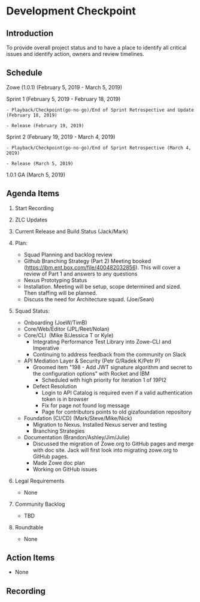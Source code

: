 # Development Checkpoint

Introduction
------------
To provide overall project status and to have a place to identify all critical issues and identify action, owners and review timelines.

Schedule
--------
Zowe (1.0.1) (February 5, 2019 -	March 5, 2019)

  Sprint 1 (February 5, 2019	- February 18, 2019)

    - Playback/Checkpoint(go-no-go)/End of Sprint Retrospective and Update (February 18, 2019)

    - Release (February 19, 2019)

  Sprint 2 (February 19, 2019 - March 4, 2019)

    - Playback/Checkpoint(go-no-go)/End of Sprint Retrospective (March 4, 2019)

    - Release (March 5, 2019)

1.0.1 GA (March 5, 2019)

Agenda Items
------------
1. Start Recording
2. ZLC Updates
3. Current Release and Build Status (Jack/Mark)
4. Plan:
    - Squad Planning and backlog review
    - Github Branching Strategy (Part 2) Meeting booked (https://ibm.ent.box.com/file/400482032856). This will cover a review of Part 1 and answers to any questions
    - Nexus Prototyping Status
    - Installation. Meeting will be setup, scope determined and sized. Then staffing will be planned.
    - Discuss the need for Architecture squad.  (Joe/Sean)
5. Squad Status:
    - Onboarding (JoeW/TimB)
    - Core/Web/Editor (JPL/Reet/Nolan)
    - Core/CLI  (Mike B/Jessica T or Kyle)
      - Integrating Performance Test Library into Zowe-CLI and Imperative
      - Continuing to address feedback from the community on Slack
    - API Mediation Layer & Security (Petr G/Radek K/Petr P)
      - Groomed item "198 - Add JWT signature algorithm and secret to the configuration options" with Rocket and IBM
        - Scheduled with high priority for iteration 1 of 19PI2
      - Defect Resolution
        - Login to API Catalog is required even if a valid authentication token is in browser        
        - Fix for page not found log message        
        - Page for contributors points to old gizafoundation repository
    - Foundation (CI/CD) (Mark/Steve/Mike/Nick)
      - Migration to Nexus. Installed Nexus server and testing
      - Branching Strategies
    - Documentation (Brandon/Ashley/Jim/Julie)
      - Discussed the migration of Zowe.org to GitHub pages and merge with doc site. Jack will first look into migrating zowe.org to GitHub pages. 
      - Made Zowe doc plan
      - Working on GitHub issues
      
6. Legal Requirements
    - None

7. Community Backlog
    - TBD
8. Roundtable
    - None

Action Items
------------
- None


Recording
-------------------------

